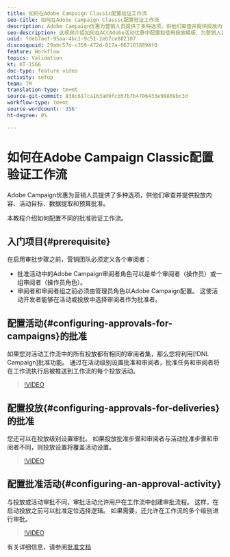 ```yaml
---
title: 如何在Adobe Campaign Classic配置验证工作流
seo-title: 如何在Adobe Campaign Classic配置验证工作流
description: Adobe Campaign优惠为营销人员提供了多种选项，供他们审查并提供投放内容、活动目标、数据提取和预算批准。 本教程介绍如何配置不同的批准验证工作流。
seo-description: 此视频介绍如何在ACCAdobe活动优惠中配置和使用投放模板，为营销人员提供多个选项，供他们审阅和提供投放内容、活动目标、数据提取和预算批准。 本教程介绍如何配置不同的批准验证工作流。
uuid: fdeb7aef-95aa-4bc1-9c51-2eb7ce802107
discoiquuid: 29abc57d-c359-472d-817a-0671818894f0
feature: Workflow
topics: Validation
kt: KT-1566
doc-type: feature video
activity: setup
team: TM
translation-type: tm+mt
source-git-commit: 838c617ca163a09fcb57b7b4706433e98869bc3d
workflow-type: tm+mt
source-wordcount: '356'
ht-degree: 0%

---
```



# 如何在Adobe Campaign Classic配置验证工作流

Adobe Campaign优惠为营销人员提供了多种选项，供他们审查并提供投放内容、活动目标、数据提取和预算批准。

本教程介绍如何配置不同的批准验证工作流。

## 入门项目{#prerequisite}

在启用审批步骤之前，营销团队必须定义各个审阅者：

* 批准活动中的Adobe Campaign审阅者角色可以是单个审阅者（操作员）或一组审阅者（操作员角色）。
* 审阅者和审阅者组之前必须由管理员角色以Adobe Campaign配置。 这使活动开发者能够在活动或投放中选择审阅者作为批准者。

## 配置活动{#configuring-approvals-for-campaigns}的批准

如果您对活动工作流中的所有投放都有相同的审阅者集，那么您将利用[!DNL Campaign]批准功能。 通过在活动级别设置批准和审阅者，批准任务和审阅者将在工作流执行后被推送到工作流的每个投放活动。

>[!VIDEO](https://video.tv.adobe.com/v/25175?quality=12)

## 配置投放{#configuring-approvals-for-deliveries}的批准

您还可以在投放级别设置审批。 如果投放批准步骤和审阅者与活动批准步骤和审阅者不同，则投放设置将覆盖活动设置。

>[!VIDEO](https://video.tv.adobe.com/v/25176?quality=12)

## 配置批准活动{#configuring-an-approval-activity}

与投放或活动审批不同，审批活动允许用户在工作流中创建审批流程。 这样，在启动投放之前可以批准定位选择逻辑。 如果需要，还允许在工作流的多个级别进行审批。

>[!VIDEO](https://video.tv.adobe.com/v/25174?quality=12)

有关详细信息，请参阅[批准文档](https://docs.adobe.com/help/en/campaign-classic/using/automating-with-workflows/flow-control-activities/approval.html)
